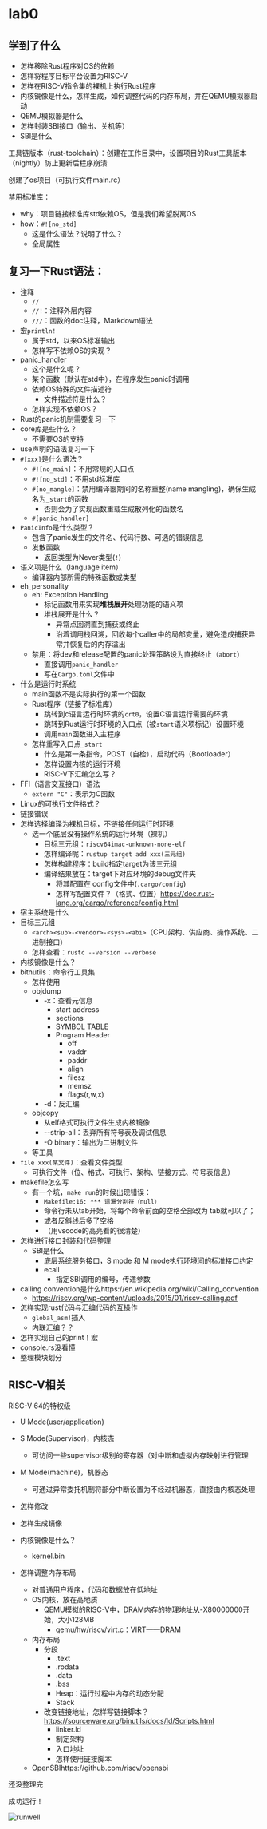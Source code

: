 # lab0

## 学到了什么

- 怎样移除Rust程序对OS的依赖
- 怎样将程序目标平台设置为RISC-V
- 怎样在RISC-V指令集的裸机上执行Rust程序
- 内核镜像是什么，怎样生成，如何调整代码的内存布局，并在QEMU模拟器启动
- QEMU模拟器是什么
- 怎样封装SBI接口（输出、关机等）
- SBI是什么





工具链版本（rust-toolchain）：创建在工作目录中，设置项目的Rust工具版本（nightly）防止更新后程序崩溃



创建了os项目（可执行文件main.rc）



禁用标准库：

- why：项目链接标准库std依赖OS，但是我们希望脱离OS
- how：`#![no_std]`
  - 这是什么语法？说明了什么？
  - 全局属性



## 复习一下Rust语法：

- 注释
  - `//`
  - `//!`：注释外层内容
  - `///`：函数的doc注释，Markdown语法
- 宏`println!`
  - 属于std，以来OS标准输出
  - 怎样写不依赖OS的实现？
- panic_handler
  - 这个是什么呢？
  - 某个函数（默认在std中），在程序发生panic时调用
  - 依赖OS特殊的文件描述符
    - 文件描述符是什么？
  - 怎样实现不依赖OS？
- Rust的panic机制需要复习一下
- core库是些什么？
  - 不需要OS的支持
- use声明的语法复习一下
- `#[xxx]`是什么语法？
  - `#![no_main]`：不用常规的入口点
  - `#![no_std]`：不用std标准库
  - `#[no_mangle]`：禁用编译器期间的名称重整(name mangling)，确保生成名为`_start`的函数 
    - 否则会为了实现函数重载生成散列化的函数名
  - `#[panic_handler]`
- `PanicInfo`是什么类型？
  - 包含了panic发生的文件名、代码行数、可选的错误信息
  - 发散函数
    - 返回类型为Never类型(`!`)
- 语义项是什么（language item）
  - 编译器内部所需的特殊函数或类型
- eh_personality
  - eh: Exception Handling
    - 标记函数用来实现**堆栈展开**处理功能的语义项
    - 堆栈展开是什么？
      - 异常点回溯直到捕获或终止
      - 沿着调用栈回溯，回收每个caller中的局部变量，避免造成捕获异常并恢复后的内存溢出
  - 禁用：将dev和release配置的panic处理策略设为直接终止（`abort`）
    - 直接调用`panic_handler`
    - 写在`Cargo.toml`文件中
- 什么是运行时系统
  - main函数不是实际执行的第一个函数
  - Rust程序（链接了标准库）
    - 跳转到c语言运行时环境的`crt0`，设置C语言运行需要的环境
    - 跳转到Rust运行时环境的入口点（被`start`语义项标记）设置环境
    - 调用`main`函数进入主程序
  - 怎样重写入口点`_start`
    - 什么是第一条指令，POST（自检），启动代码（Bootloader）
    - 怎样设置内核的运行环境
    - RISC-V下汇编怎么写？
- FFI（语言交互接口）语法
  - `extern "C"`：表示为C函数
- Linux的可执行文件格式？
- 链接错误
- 怎样选择编译为裸机目标，不链接任何运行时环境
  - 选一个底层没有操作系统的运行环境（裸机）
    - 目标三元组：`riscv64imac-unknown-none-elf`
    - 怎样编译呢：`rustup target add xxx(三元组)`
    - 怎样构建程序：build指定target为该三元组
    - 编译结果放在：target下对应环境的debug文件夹
      - 将其配置在 config文件中(`.cargo/config`)
      - 怎样写配置文件？（格式、位置）https://doc.rust-lang.org/cargo/reference/config.html
- 宿主系统是什么
- 目标三元组
  - `<arch><sub>-<vendor>-<sys>-<abi>`（CPU架构、供应商、操作系统、二进制接口）
  - 怎样查看：`rustc --version --verbose`
- 内核镜像是什么？
- bitnutils：命令行工具集
  - 怎样使用
  - objdump
    - -x：查看元信息
      - start address
      - sections
      - SYMBOL TABLE
      - Program Header
        - off
        - vaddr
        - paddr
        - align
        - filesz
        - memsz
        - flags(r,w,x)
    - -d：反汇编
  - objcopy
    - 从elf格式可执行文件生成内核镜像
    - --strip-all：丢弃所有符号表及调试信息
    - -O binary：输出为二进制文件
  - 等工具
- `file xxx(某文件)`：查看文件类型
  - 可执行文件（位、格式、可执行、架构、链接方式、符号表信息）
- makefile怎么写
  - 有一个坑，`make run`的时候出现错误：
    - `Makefile:16: *** 遗漏分割符（null）`
    - 命令行未从tab开始，将每个命令前面的空格全部改为 tab就可以了；
    - 或者反斜线后多了空格
    - （用vscode的高亮看的很清楚）
- 怎样进行接口封装和代码整理
  - SBI是什么
    - 底层系统服务接口，S mode 和 M mode执行环境间的标准接口约定
    - ecall
      - 指定SBI调用的编号，传递参数
- calling convention是什么https://en.wikipedia.org/wiki/Calling_convention
  - https://riscv.org/wp-content/uploads/2015/01/riscv-calling.pdf
- 怎样实现rust代码与汇编代码的互操作
  - `global_asm!`插入
  - 内联汇编？？
- 怎样实现自己的print！宏
- console.rs没看懂
- 整理模块划分



## RISC-V相关

RISC-V 64的特权级

- U Mode(user/application)
- S Mode(Supervisor)，内核态
  - 可访问一些supervisor级别的寄存器（对中断和虚拟内存映射进行管理
- M Mode(machine)，机器态
  - 可通过异常委托机制将部分中断设置为不经过机器态，直接由内核态处理
- 怎样修改



- 怎样生成镜像
- 内核镜像是什么？
  - kernel.bin
- 怎样调整内存布局
  - 对普通用户程序，代码和数据放在低地址
  - OS内核，放在高地质
    - QEMU模拟的RISC-V中，DRAM内存的物理地址从-X80000000开始，大小128MB
      - qemu/hw/riscv/virt.c：VIRT——DRAM
  - 内存布局
    - 分段
      - .text
      - .rodata
      - .data
      - .bss
      - Heap：运行过程中内存的动态分配
      - Stack
    - 改变链接地址，怎样写链接脚本？https://sourceware.org/binutils/docs/ld/Scripts.html
      - linker.ld
      - 制定架构
      - 入口地址
      - 怎样使用链接脚本
  - OpenSBIhttps://github.com/riscv/opensbi





还没整理完



成功运行！

![runwell](/home/lyf/Desktop/os-learning/rCore-labs/notes/imgs/lab0_notes_runwell.png)